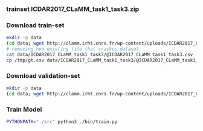 ### trainset ICDAR2017_CLaMM_task1_task3.zip

### Download train-set
```bash
mkdir -p data
(cd data; wget http://clamm.irht.cnrs.fr/wp-content/uploads/ICDAR2017_CLaMM_task1_task3.zip; unzip ICDAR2017_CLaMM_task1_task3.zip)
# removing non existing file that crashes dataset
cat data/ICDAR2017_CLaMM_task1_task3/@ICDAR2017_CLaMM_task1_task3.csv | grep -v 'Task_1_3;IRHT_P_009783.tif;5;11' > /tmp/gt.csv
cp /tmp/gt.csv data/ICDAR2017_CLaMM_task1_task3/@ICDAR2017_CLaMM_task1_task3.csv
```

### Download validation-set
```bash
mkdir -p data
(cd data; wget http://clamm.irht.cnrs.fr/wp-content/uploads/ICDAR2017_CLaMM_task1_task3.zip; unzip ICDAR2017_CLaMM_task1_task3.zip)
```

### Train Model
```bash
PYTHONPATH="./src" python3 ./bin/train.py 
```